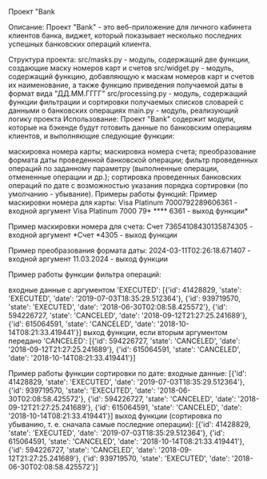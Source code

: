 
Проект "Bank

Описание:
Проект "Bank" - это веб-приложение для личного кабинета клиентов банка, виджет, который показывает несколько последних успешных банковских операций клиента.

Структура проекта:
src/masks.py - модуль, содержащий две функции, создающие маску номеров карт и счетов
src/widget.py - модуль, содержащий функцию, добавляющую к маскам номеров карт и счетов их наименование, а также функцию приведения получаемой даты в формат вида "ДД.ММ.ГГГГ"
src/processing.py - модуль, содержащий функции фильтрации и сортировки получаемых списков словарей с данными о банковских операциях
main.py - модуль, реализующий логику проекта
Использование:
Проект "Bank" содержит модули, которые на бэкенде будут готовить данные по банковским операциям клиентов, и выполняющие следующие функции:

маскировка номера карты;
маскировка номера счета;
преобразование формата даты проведенной банковской операции;
фильтр проведенных операций по заданному параметру (выполненные операции, отмененные операции и др.);
сортировка проведенных банковских операций по дате с возможностью указания порядка сортировки (по умолчанию - убывание).
Примеры работы функций:
Пример маскировки номера для карты: Visa Platinum 7000792289606361 - входной аргумент Visa Platinum 7000 79* **** 6361 - выход функции*

Пример маскировки номера для счета: Счет 73654108430135874305 - входной аргумент *Счет *4305 - выход функции

Пример преобразования формата даты: 2024-03-11T02:26:18.671407 - входной аргумент 11.03.2024 - выход функции

Пример работы функции фильтра операций:

входные данные с аргументом 'EXECUTED': [{'id': 41428829, 'state': 'EXECUTED', 'date': '2019-07-03T18:35:29.512364'}, {'id': 939719570, 'state': 'EXECUTED', 'date': '2018-06-30T02:08:58.425572'}, {'id': 594226727, 'state': 'CANCELED', 'date': '2018-09-12T21:27:25.241689'}, {'id': 615064591, 'state': 'CANCELED', 'date': '2018-10-14T08:21:33.419441'}] выход функции, если вторым аргументом передано 'CANCELED': [{'id': 594226727, 'state': 'CANCELED', 'date': '2018-09-12T21:27:25.241689'}, {'id': 615064591, 'state': 'CANCELED', 'date': '2018-10-14T08:21:33.419441'}]

Пример работы функции сортировки по дате:
входные данные: [{'id': 41428829, 'state': 'EXECUTED', 'date': '2019-07-03T18:35:29.512364'}, {'id': 939719570, 'state': 'EXECUTED', 'date': '2018-06-30T02:08:58.425572'}, {'id': 594226727, 'state': 'CANCELED', 'date': '2018-09-12T21:27:25.241689'}, {'id': 615064591, 'state': 'CANCELED', 'date': '2018-10-14T08:21:33.419441'}] выход функции (сортировка по убыванию, т. е. сначала самые последние операции): [{'id': 41428829, 'state': 'EXECUTED', 'date': '2019-07-03T18:35:29.512364'}, {'id': 615064591, 'state': 'CANCELED', 'date': '2018-10-14T08:21:33.419441'}, {'id': 594226727, 'state': 'CANCELED', 'date': '2018-09-12T21:27:25.241689'}, {'id': 939719570, 'state': 'EXECUTED', 'date': '2018-06-30T02:08:58.425572'}]
